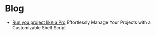 # Blog

- [Run you project like a Pro](https://sivaraj-dev.github.io/sweb-blog/s01)
  Effortlessly Manage Your Projects with a Customizable Shell Script
